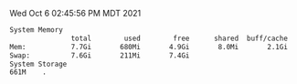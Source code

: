 Wed Oct  6 02:45:56 PM MDT 2021
```bash
System Memory
               total        used        free      shared  buff/cache   available
Mem:           7.7Gi       680Mi       4.9Gi       8.0Mi       2.1Gi       6.7Gi
Swap:          7.6Gi       211Mi       7.4Gi
System Storage
661M	.
```
```bash
